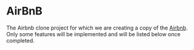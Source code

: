 # AirBnB

The Airbnb clone project for which we are creating a copy of the [Airbnb](www.airbnb.com). Only some features will be implemented and will be listed below once completed.